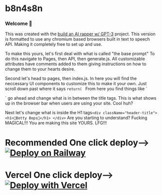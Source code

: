# b8n4s8n 
### Welcome 👋
This was created with the [build an AI rapper w/ GPT-3](https://buildspace.so/builds/ai-writer) project. This version is formatted to use any chromium based browsers built in text to speech API. Making it completely free to set up and use. 

To make this yours, let's first deal with what is called "the base prompt" To do this navigate to Pages, then API, then generate.js. All customizable attributes have comments added to them giving instructions on how to change them to your hearts desire.

Second let's head to pages, then index.js. In here you will find the neccessary UI components to customize this to make it your own. Just scroll down past where it says `return( `  From here you find things like 
` <Head>
        <title>GPT-Rapper | buildspace </title>
 </Head>`
 go ahead and change what is in between the title tags. This is what shows up in the browser bar when users are using your site. Cool huh?
 
 Next  let's change what is inside the H1 tags`<div className="header-title">
            <h1>🤖Botty Bops🦾</h1>
          </div>` Are you starting to understand? Fucking MAGICAL!!! You are making this site YOURS. LFG!!!
          
          

# Recommended One click deploy--> [![Deploy on Railway](https://railway.app/button.svg)](https://railway.app/new/template/eBBZfe?referralCode=b8n4s8n)
# Vercel One click deploy--> [![Deploy with Vercel](https://vercel.com/button)](https://vercel.com/new/clone?repository-url=https%3A%2F%2Fgithub.com%2FB8N4S8N%2FChromium-TTS-ChatGPT&env=OPENAI_API_KEY&envDescription=If%20you%20haven't%20already%20go%20here%2C%20sign%20up%20and%20get%20your%20API%20key.%20Enter%20the%20API%20here%20and%20LFG!!!%20https%3A%2F%2Fopenai.com%2Fapi%2F)
